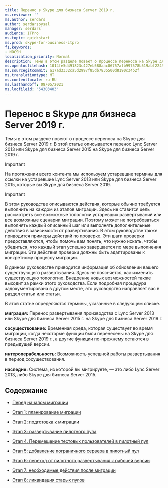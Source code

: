 ```yaml
---
title: Перенос в Skype для бизнеса Server 2019 г.
ms.reviewer: ''
ms.author: serdars
author: serdarsoysal
manager: serdars
audience: ITPro
ms.topic: quickstart
ms.prod: skype-for-business-itpro
f1.keywords:
- NOCSH
localization_priority: Normal
description: Темы в этом разделе повеют о процессе переноса на Skype для бизнеса Server 2019 г.
ms.openlocfilehash: 1014fe5d491823c427eb588aac86757afb997578b519abf2249f481c91a3d4aa
ms.sourcegitcommit: a17ad3332ca5d2997f85db7835500d8190c34b2f
ms.translationtype: MT
ms.contentlocale: ru-RU
ms.lasthandoff: 08/05/2021
ms.locfileid: "54303403"
---
```

# <a name="migration-to-skype-for-business-server-2019"></a>Перенос в Skype для бизнеса Server 2019 г.

Темы в этом разделе повеют о процессе переноса на Skype для бизнеса Server 2019 г. В этой статье описывается перенос Lync Server 2013 или Skype для бизнеса Server 2015 на Skype для бизнеса Server 2019 г.

> [!IMPORTANT]
> На протяжении всего контента  мы используем устаревшие термины для ссылки на устаревшие Lync Server 2013 или Skype для бизнеса Server 2015, которые вы Skype для бизнеса Server 2019.
  
> [!IMPORTANT]
> В этом руководстве описываются действия, которые обычно требуется выполнить на каждом из этапов миграции. Здесь не ставится цель рассмотреть все возможные топологии устаревших развертываний или все возможные сценарии миграции. Поэтому может не потребоваться выполнять каждый описанный шаг или выполнять дополнительные действия в зависимости от развертывания. В этом руководстве также приводится примеры действий по проверке. Эти шаги проверки предоставляются, чтобы помочь вам понять, что нужно искать, чтобы убедиться, что каждый этап успешно завершается по мере выполнения миграции. Эти действия проверки должны быть адаптированы к конкретному процессу миграции. 
  
В данном руководстве приводится информация об обновлении вашего существующего развертывания. Здесь не поясняется, как изменить существующую топологию. Внедрение новых возможностей также выходит за рамки этого руководства. Если подробная процедура задокументирована в другом месте, это руководство направляет вас в раздел статьи или статьи. 
  
В этой статье определяются термины, указанные в следующем списке.
  
**миграция:** Перенос развертывания производства с Lync Server 2013 или Skype для бизнеса Server 2015 г. на Skype для бизнеса Server 2019 г.
    
**сосуществование:** Временная среда, которая существует во время миграции, когда некоторые функции были перенесены на Skype для бизнеса Server 2019 г., а другие функции по-прежнему остаются в предыдущей версии.
    
**интероперабельность:** Возможность успешной работы развертывания в период сосуществования.

**наследие:** Система, из которой вы мигрируете, — это либо Lync Server 2013, либо Skype для бизнеса Server 2015.
    
## <a name="in-this-section"></a>Содержание

- [Перед началом миграции](before-you-begin-the-migration.md)
    
- [Этап 1: планирование миграции](phase-1-plan-your-migration.md)
    
- [Этап 2: подготовка к миграции](phase-2-prepare-for-migration.md)
    
- [Этап 3: развертывание пилотного пула](phase-3-deploy-pilot-pool.md)
    
- [Этап 4. Перемещение тестовых пользователей в пилотный пул](phase-4-move-test-users-to-the-pilot-pool.md)
    
- [Этап 5: добавление пограничного сервера в пилотный пул](phase-5-add-edge-server-to-pilot-pool.md)
    
- [Этап 6: переход от пилотного развертывания к рабочей версии](phase-6-move-from-pilot-deployment-into-production.md)
    
- [Этап 7: необходимые действия после миграции](phase-7-complete-post-migration-tasks.md)
    
- [Этап 8: ликвидация старых пулов](phase-8-decommission-legacy-pools.md)
    

